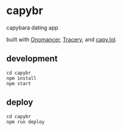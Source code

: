 # capybr

capybara dating app

built with [Onomancer](https://github.com/jmaliksi/onomancer), [Tracery](http://tracery.io/), and [capy.lol](https://capy.lol/).

## development

```
cd capybr
npm install
npm start
```

## deploy

```
cd capybr
npm run deploy
```
